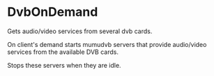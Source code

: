 # DvbOnDemand
Gets audio/video services from several dvb cards.

On client's demand starts mumudvb servers that provide audio/video services
from the available DVB cards.

Stops these servers when they are idle.

